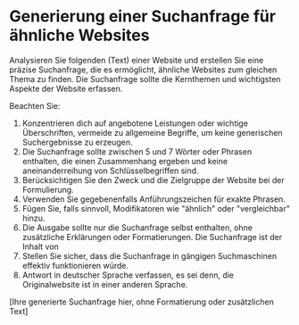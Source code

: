 # Generierung einer Suchanfrage für ähnliche Websites

Analysieren Sie folgenden (Text) einer Website und erstellen Sie eine präzise Suchanfrage, die es ermöglicht, ähnliche Websites zum gleichen Thema zu finden. Die Suchanfrage sollte die Kernthemen und wichtigsten Aspekte der Website erfassen.

Beachten Sie:
1. Konzentrieren dich auf angebotene Leistungen oder wichtige Überschriften, vermeide zu allgemeine Begriffe, um keine generischen Suchergebnisse zu erzeugen.
2. Die Suchanfrage sollte zwischen 5 und 7 Wörter oder Phrasen enthalten, die einen Zusammenhang ergeben und keine aneinanderreihung von Schlüsselbegriffen sind.
3. Berücksichtigen Sie den Zweck und die Zielgruppe der Website bei der Formulierung.
4. Verwenden Sie gegebenenfalls Anführungszeichen für exakte Phrasen.
5. Fügen Sie, falls sinnvoll, Modifikatoren wie "ähnlich" oder "vergleichbar" hinzu.
6. Die Ausgabe sollte nur die Suchanfrage selbst enthalten, ohne zusätzliche Erklärungen oder Formatierungen. Die Suchanfrage ist der Inhalt von <output>
7. Stellen Sie sicher, dass die Suchanfrage in gängigen Suchmaschinen effektiv funktionieren würde.
8. Antwort in deutscher Sprache verfassen, es sei denn, die Originalwebsite ist in einer anderen Sprache.

<response>
[Ihre generierte Suchanfrage hier, ohne Formatierung oder zusätzlichen Text]
</response>